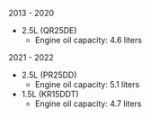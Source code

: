 2013 - 2020
- 2.5L (QR25DE)
    - Engine oil capacity: 4.6 liters

2021 - 2022
- 2.5L (PR25DD)
    - Engine oil capacity: 5.1 liters
- 1.5L (KR15DDT)
    - Engine oil capacity: 4.7 liters
